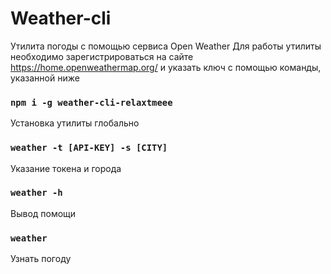 # Weather-cli
Утилита погоды с помощью сервиса Open Weather
Для работы утилиты необходимо зарегистрироваться на сайте https://home.openweathermap.org/ и указать ключ с помощью команды, указанной ниже

### `npm i -g weather-cli-relaxtmeee`
Установка утилиты глобально

### `weather -t [API-KEY] -s [CITY]`
Указание токена и города

### `weather -h`
Вывод помощи

### `weather`
Узнать погоду